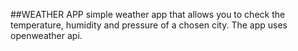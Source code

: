 ##WEATHER APP
simple weather app that allows you to check the temperature, humidity and pressure of a chosen city.
The app uses openweather api.
